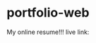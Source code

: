 # portfolio-web
My online resume!!! 
live link: <link href="https://katherine-chen-portfolio.netlify.app/" target="__blank" />
